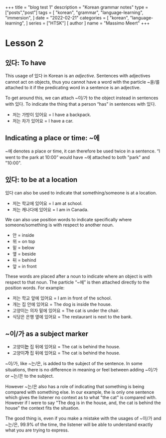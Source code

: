 +++
title = "blog test 1"
description = "Korean grammar notes"
type = ["posts","post"]
tags = [
    "korean",
    "grammar",
    "language-learning",
    "immersion",
]
date = "2022-02-21"
categories = [
    "korean",
    "language-learning",
]
series = ["HTSK"]
[ author ]
  name = "Massimo Meert"
+++

# Lesson 2

## 있다: To have
This usage of 있다 in Korean is an *adjective*. Sentences with adjectives cannot act on objects, thus you cannot have a word with the particle ~을/를 attached to it if the predicating word in a sentence is an adjective.

To get around this, we can attach ~이/가 to the object instead in sentences with 있다. To indicate the thing that a person “has” in sentences with 있다.

- 저는 가방이 있어요 = I have a backpack.
- 저는 차가 있어요 = I have a car.

## Indicating a place or time: ~에
~에 denotes a place or time, it can therefore be used twice in a sentence.
“I went to the park at 10:00” would have ~에 attached to both "park" and "10:00".

## 있다: to be at a location
있다 can also be used to indicate that something/someone is at a location.

- 저는 학교에 있어요 = I am at school.
- 저는 캐나다에 있어요 = I am in Canada.

We can also use position words to indicate specifically where someone/something is with respect to another noun.

- 안 = inside
- 위 = on top
- 밑 = below
- 옆 = beside
- 뒤 = behind
- 앞 = in front

These words are placed after a noun to indicate where an object is with respect to that noun. The particle “~에” is then attached directly to the position words. For example:

- 저는 학교 앞에 있어요 = I am in front of the school.
- 개는 집 안에 있어요 = The dog is inside the house.
- 고양이는 의자 밑에 있어요 = The cat is under the chair.
- 식당은 은행 옆에 있어요 = The restaurant is next to the bank.

## ~이/가 as a subject marker
- 고양이**는** 집 뒤에 있어요 = The cat is behind the house.
- 고양이**가** 집 뒤에 있어요 = The cat is behind the house.

~이/가, like ~는/은, is added to the subject of the sentence. In some situations, there is no difference in meaning or feel between adding ~이/가 or ~는/은 to the subject.

However ~는/은 also has a role of indicating that something is being compared with something else. In our example, the is only one sentence which gives the listener no context as to what "the cat" is compared with. However if I were to say "The dog is in the house, and, the cat is behind the house" the context fits the situation.

The good thing is, even if you make a mistake with the usages of ~이/가 and ~는/은, 99.9% of the time, the listener will be able to understand exactly what you are trying to express.
